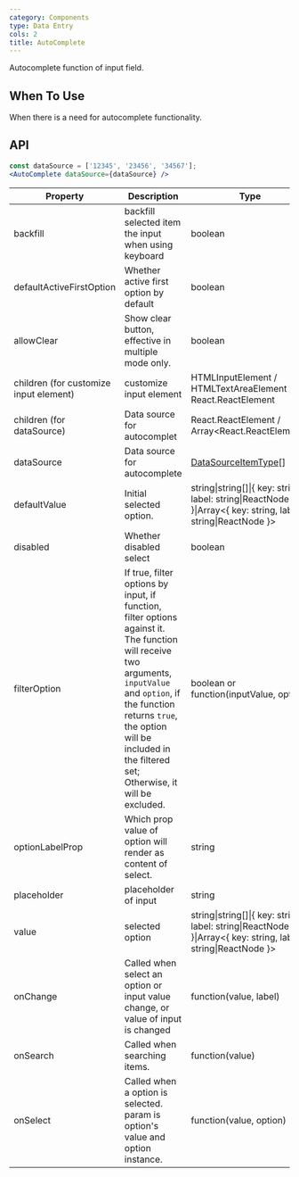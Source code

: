 ```yaml
---
category: Components
type: Data Entry
cols: 2
title: AutoComplete
---
```


Autocomplete function of input field.

## When To Use

When there is a need for autocomplete functionality.

## API

```jsx
const dataSource = ['12345', '23456', '34567'];
<AutoComplete dataSource={dataSource} />
```

| Property | Description | Type | Default |
| -------- | ----------- | ---- | ------- |
| backfill | backfill selected item the input when using keyboard | boolean | false |
| defaultActiveFirstOption | Whether active first option by default | boolean | true |
| allowClear | Show clear button, effective in multiple mode only. | boolean | false |
| children (for customize input element) | customize input element | HTMLInputElement / HTMLTextAreaElement / React.ReactElement<InputProps> | `<Input />` |
| children (for dataSource) | Data source for autocomplet | React.ReactElement<OptionProps> /  Array&lt;React.ReactElement<OptionProps>> | - |
| dataSource | Data source for autocomplete | [DataSourceItemType](https://git.io/vMMKF)\[] |  |
| defaultValue | Initial selected option. | string\|string\[]\|{ key: string, label: string\|ReactNode }\|Array&lt;{ key: string, label: string\|ReactNode }> | - |
| disabled | Whether disabled select | boolean | false |
| filterOption | If true, filter options by input, if function, filter options against it. The function will receive two arguments, `inputValue` and `option`, if the function returns `true`, the option will be included in the filtered set; Otherwise, it will be excluded. | boolean or function(inputValue, option) | true |
| optionLabelProp | Which prop value of option will render as content of select. | string | `children` |
| placeholder | placeholder of input | string | - |
| value | selected option | string\|string\[]\|{ key: string, label: string\|ReactNode }\|Array&lt;{ key: string, label: string\|ReactNode }> | - |
| onChange | Called when select an option or input value change, or value of input is changed | function(value, label) | - |
| onSearch | Called when searching items. | function(value) | - |
| onSelect | Called when a option is selected. param is option's value and option instance. | function(value, option) | - |
